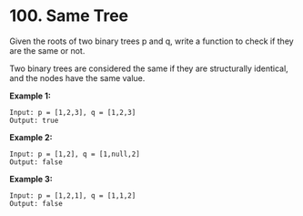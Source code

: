# 100. Same Tree

Given the roots of two binary trees p and q, write a function to check if they are the same or not.

Two binary trees are considered the same if they are structurally identical, and the nodes have the same value.

**Example 1:**
```
Input: p = [1,2,3], q = [1,2,3]
Output: true
```

**Example 2:**
```
Input: p = [1,2], q = [1,null,2]
Output: false
```

**Example 3:**
```
Input: p = [1,2,1], q = [1,1,2]
Output: false
```